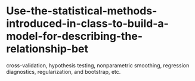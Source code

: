 # Use-the-statistical-methods-introduced-in-class-to-build-a-model-for-describing-the-relationship-bet
cross-validation, hypothesis testing, nonparametric smoothing, regression diagnostics, regularization, and bootstrap, etc.
